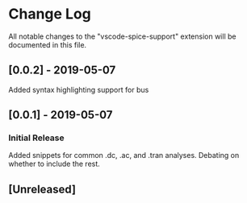 # Change Log

All notable changes to the "vscode-spice-support" extension will be documented in this file.

## [0.0.2] - 2019-05-07
Added syntax highlighting support for bus

## [0.0.1] - 2019-05-07
### Initial Release
Added snippets for common .dc, .ac, and .tran analyses. Debating on whether to include the rest.

## [Unreleased]
